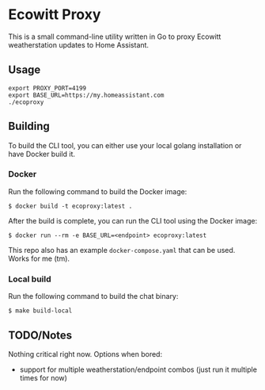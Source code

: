 # Ecowitt Proxy

This is a small command-line utility written in Go to proxy Ecowitt weatherstation updates to Home Assistant.

## Usage

```
export PROXY_PORT=4199
export BASE_URL=https://my.homeassistant.com
./ecoproxy
```

## Building

To build the CLI tool, you can either use your local golang installation or have Docker build it.

### Docker

Run the following command to build the Docker image:

```
$ docker build -t ecoproxy:latest .
```

After the build is complete, you can run the CLI tool using the Docker image:

```
$ docker run --rm -e BASE_URL=<endpoint> ecoproxy:latest
```

This repo also has an example `docker-compose.yaml` that can be used.
Works for me (tm).

### Local build

Run the following command to build the chat binary:
```
$ make build-local
```

## TODO/Notes

Nothing critical right now.
Options when bored:
 - support for multiple weatherstation/endpoint combos (just run it multiple times for now)
